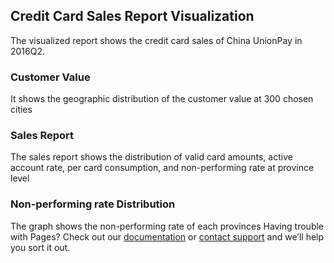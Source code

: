 ## Credit Card Sales Report Visualization

The visualized report shows the credit card sales of China UnionPay in 2016Q2. 

### Customer Value

It shows the geographic distribution of the customer value at 300 chosen cities

### Sales Report

The sales report shows the distribution of valid card amounts, active account rate, per card consumption, and non-performing rate at province level

### Non-performing rate Distribution
The graph shows the non-performing rate of each provinces
Having trouble with Pages? Check out our [documentation](https://help.github.com/categories/github-pages-basics/) or [contact support](https://github.com/contact) and we’ll help you sort it out.
